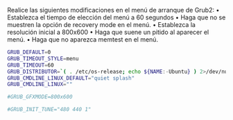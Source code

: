 Realice las siguientes modificaciones en el menú de arranque de
Grub2:
• Establezca el tiempo de elección del menú a 60 segundos
• Haga que no se muestren la opción de recovery mode en el menú.
• Establezca la resolución inicial a 800x600
• Haga que suene un pitido al aparecer el menú.
• Haga que no aparezca memtest en el menú.

```bash
GRUB_DEFAULT=0
GRUB_TIMEOUT_STYLE=menu
GRUB_TIMEOUT=60
GRUB_DISTRIBUTOR=`( . /etc/os-release; echo ${NAME:-Ubuntu} ) 2>/dev/null || ech
GRUB_CMDLINE_LINUX_DEFAULT="quiet splash"
GRUB_CMDLINE_LINUX=""

#GRUB_GFXMODE=800x600

#GRUB_INIT_TUNE="480 440 1"


```
